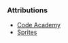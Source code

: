 ### Attributions
- [Code Academy](https://youtu.be/GFO_txvwK_c?si=UI_wAs5It5iftheW)
- [Sprites](https://www.frankslaboratory.co.uk/downloads/shadow_dog.png)